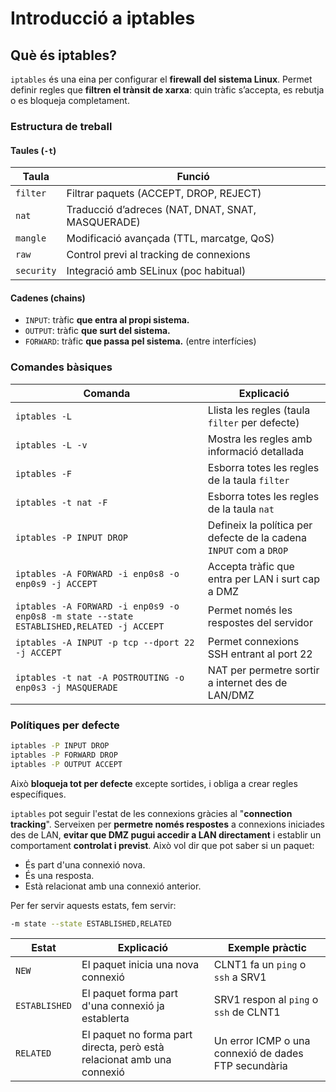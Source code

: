 # Introducció a iptables

## Què és iptables?

`iptables` és una eina per configurar el **firewall del sistema Linux**. Permet definir regles que **filtren el trànsit de xarxa**: quin tràfic s’accepta, es rebutja o es bloqueja completament.

### Estructura de treball

#### Taules (`-t`)

| Taula      | Funció                                                                 |
|------------|------------------------------------------------------------------------|
| `filter`   | Filtrar paquets (ACCEPT, DROP, REJECT)                                 |
| `nat`      | Traducció d’adreces (NAT, DNAT, SNAT, MASQUERADE)                      |
| `mangle`   | Modificació avançada (TTL, marcatge, QoS)                              |
| `raw`      | Control previ al tracking de connexions                                |
| `security` | Integració amb SELinux (poc habitual)                                  |


#### Cadenes (chains)

- `INPUT`: tràfic **que entra al propi sistema.**
- `OUTPUT`: tràfic **que surt del sistema.**
- `FORWARD`: tràfic **que passa pel sistema.** (entre interfícies)

### Comandes bàsiques

| Comanda                                                                 | Explicació                                                                 |
|-------------------------------------------------------------------------|----------------------------------------------------------------------------|
| `iptables -L`                                                           | Llista les regles (taula `filter` per defecte)                            |
| `iptables -L -v`                                                        | Mostra les regles amb informació detallada                                |
| `iptables -F`                                                           | Esborra totes les regles de la taula `filter`                             |
| `iptables -t nat -F`                                                    | Esborra totes les regles de la taula `nat`                                |
| `iptables -P INPUT DROP`                                                | Defineix la política per defecte de la cadena `INPUT` com a `DROP`        |
| `iptables -A FORWARD -i enp0s8 -o enp0s9 -j ACCEPT`                     | Accepta tràfic que entra per LAN i surt cap a DMZ                         |
| `iptables -A FORWARD -i enp0s9 -o enp0s8 -m state --state ESTABLISHED,RELATED -j ACCEPT` | Permet només les respostes del servidor                     |
| `iptables -A INPUT -p tcp --dport 22 -j ACCEPT`                         | Permet connexions SSH entrant al port 22                                  |
| `iptables -t nat -A POSTROUTING -o enp0s3 -j MASQUERADE`                | NAT per permetre sortir a internet des de LAN/DMZ                         |

### Polítiques per defecte

```bash
iptables -P INPUT DROP
iptables -P FORWARD DROP
iptables -P OUTPUT ACCEPT
```

Això **bloqueja tot per defecte** excepte sortides, i obliga a crear regles específiques.

`iptables` pot seguir l'estat de les connexions gràcies al "**connection tracking**". Serveixen per **permetre només respostes** a connexions iniciades des de LAN, **evitar que DMZ pugui accedir a LAN directament** i establir un comportament **controlat i previst**. Això vol dir que pot saber si un paquet:
- És part d'una connexió nova.
- És una resposta.
- Està relacionat amb una connexió anterior.

Per fer servir aquests estats, fem servir: 

```bash
-m state --state ESTABLISHED,RELATED
```

| Estat        | Explicació                                                                 | Exemple pràctic                                      |
|--------------|----------------------------------------------------------------------------|------------------------------------------------------|
| `NEW`        | El paquet inicia una nova connexió                                         | CLNT1 fa un `ping` o `ssh` a SRV1                    |
| `ESTABLISHED`| El paquet forma part d'una connexió ja establerta                          | SRV1 respon al `ping` o `ssh` de CLNT1               |
| `RELATED`    | El paquet no forma part directa, però està relacionat amb una connexió     | Un error ICMP o una connexió de dades FTP secundària |
